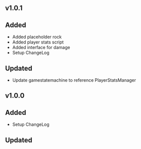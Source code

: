 ## v1.0.1

## Added

 - Added placeholder rock
 - Added player stats script
 - Added interface for damage
 - Setup ChangeLog

## Updated
 - Update gamestatemachine to reference PlayerStatsManager
 
## v1.0.0

## Added

 - Setup ChangeLog

## Updated